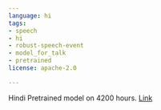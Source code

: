 ```yaml
---
language: hi
tags:
- speech
- hi
- robust-speech-event
- model_for_talk
- pretrained
license: apache-2.0

---
```


Hindi Pretrained model on 4200 hours. [Link](https://arxiv.org/abs/2107.07402)